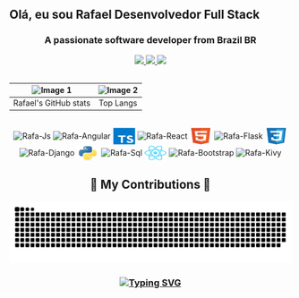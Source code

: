 
## Olá, eu sou Rafael Desenvolvedor Full Stack

<h3 align="center">A passionate software developer from Brazil BR</h3>
 
<div align="center"> 
  <a href="mailto:rafalee.dev@gmail.com">
    <img src="https://img.shields.io/badge/Gmail-333333?style=for-the-badge&logo=gmail&logoColor=red" />
  </a>
  <a href="https://www.linkedin.com/in/rafael2023/" target="_blank">
    <img src="https://img.shields.io/badge/LinkedIn-0077B5?style=for-the-badge&logo=linkedin&logoColor=white" target="_blank" />
  </a>
  <a href="https://.github.io" target="_blank">
     <img src="https://img.shields.io/badge/Portfolio-FF5722?style=for-the-badge&logo=todoist&logoColor=white" target="_blank" /> <!-- sqlite, safari, google-chrome are other good icon options -->
  </a>
</div>

<br>

<div align="center">

| ![Image 1](https://github-readme-stats-sigma-five.vercel.app/api?username=Rafael-Lee1&show_icons=true&theme=midnight-purple) | ![Image 2](https://github-readme-stats-sigma-five.vercel.app/api/top-langs/?username=Rafael-Lee1&layout=compact&langs_count=7&theme=midnight-purple) |
| :---: | :---: |
| Rafael's GitHub stats | Top Langs |

</div>

<div style="display: inline_block": align="center"><br>
  <img align="center" alt="Rafa-Js" height="30" width="40" src="https://github.com/Rafael-Lee1/Icons/blob/f85d05ce344243c7a5f13ebe444b251000c1793a/icons8-javascript.gif">
  <img align="center" alt="Rafa-Angular" height="30" width="40" src="https://github.com/Rafael-Lee1/Icons/blob/5032f1e720ee7f9c4855b3a96e755db34925e064/Angular.gif">
  <img align="center" alt="Rafa-Ts" height="30" width="40" src="https://raw.githubusercontent.com/devicons/devicon/master/icons/typescript/typescript-plain.svg">
  <img align="center" alt="Rafa-React" height="30" width="40" src="https://github.com/Rafael-Lee1/Icons/blob/3a0959616c15176b879dbc17a71d8dd11c5fc5d3/Msql.gif">
  <img align="center" alt="Rafa-HTML" height="30" width="40" src="https://raw.githubusercontent.com/devicons/devicon/master/icons/html5/html5-original.svg">
  <img align="center" alt="Rafa-Flask" height="30" width="40" src="https://github.com/Rafael-Lee1/Icons/blob/1961b03a02f5ef3514c743d07ac481e0caad87a4/FLASK.gif">
  <img align="center" alt="Rafa-CSS" height="30" width="40" src="https://raw.githubusercontent.com/devicons/devicon/master/icons/css3/css3-original.svg">
  <img align="center" alt="Rafa-Django" height="30" width="40" src="https://github.com/Rafael-Lee1/Icons/blob/d9d0e61c6ba26dea6abfad9be89e0268bbc78132/Django.gif">
  <img align="center" alt="Rafa-Python" height="30" width="40" src="https://raw.githubusercontent.com/devicons/devicon/master/icons/python/python-original.svg">
  <img align="center" alt="Rafa-Sql" height="30" width="40" src="https://github.com/Rafael-Lee1/Icons/blob/43010fe49656f545bcb0d8d2a8d3b714d76ae36e/SQL.gif">
  <img align="center" alt="Rafa-React" height="30" width="40" src="https://raw.githubusercontent.com/devicons/devicon/master/icons/react/react-original.svg">
  <img align="center" alt="Rafa-Bootstrap" height="30" width="40" src="https://github.com/Rafael-Lee1/Icons/blob/ba7dbc3956793ecad31588f034ac7de1a22e4f98/Bootstrap%20(2).gif">
  <img align="center" alt="Rafa-Kivy" height="30" width="40" src="https://github.com/Rafael-Lee1/Icons/blob/71b32b53c8d0709a3b7ae531c79c17c5fab9c2db/kivy_.png"></p>
</div>
  
  ##
 

<div align="center">
                        <h2>🐍 My Contributions 🐍</h2>
  <img alt="snake eating my contributions" src="https://raw.githubusercontent.com/salesp07/salesp07/output/github-contribution-grid-snake.svg" />
<h3 align="center">
    <a href="https://git.io/typing-svg"><img src="https://readme-typing-svg.demolab.com?font=Taprom&duration=4000&pause=1000&color=F7ECEF&center=true&width=435&lines=Obrigado+pela+visita!%E2%9C%8C%EF%B8%8F" alt="Typing SVG" /></a>
</h3>
</div>


